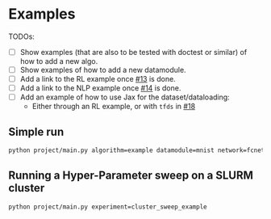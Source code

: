 # Examples

TODOs:

- [ ] Show examples (that are also to be tested with doctest or similar) of how to add a new algo.
- [ ] Show examples of how to add a new datamodule.
- [ ] Add a link to the RL example once [#13](https://github.com/mila-iqia/ResearchTemplate/issues/13) is done.
- [ ] Add a link to the NLP example once [#14](https://github.com/mila-iqia/ResearchTemplate/issues/14) is done.
- [ ] Add an example of how to use Jax for the dataset/dataloading:
    - Either through an RL example, or with `tfds` in [#18](https://github.com/mila-iqia/ResearchTemplate/issues/18)

## Simple run

```bash
python project/main.py algorithm=example datamodule=mnist network=fcnet
```

## Running a Hyper-Parameter sweep on a SLURM cluster

```bash
python project/main.py experiment=cluster_sweep_example
```
